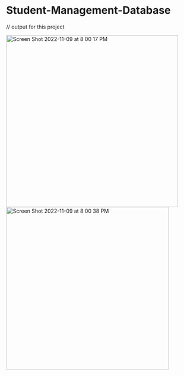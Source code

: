 # Student-Management-Database


// output for this project



<img width="463" alt="Screen Shot 2022-11-09 at 8 00 17 PM" src="https://user-images.githubusercontent.com/100166555/200982185-b3fa906c-a745-4c98-91b5-f6107bf519d8.png">







<img width="438" alt="Screen Shot 2022-11-09 at 8 00 38 PM" src="https://user-images.githubusercontent.com/100166555/200982224-c0172493-79f7-4618-9347-e34c6fcf0fd4.png">

